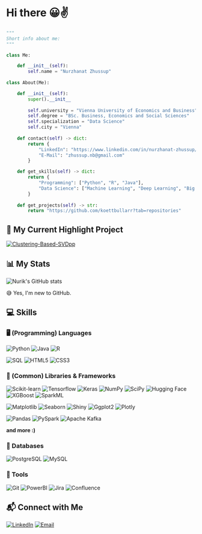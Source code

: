 # Hi there 😀✌️

```python
"""
Short info about me:
"""

class Me:

    def __init__(self):
        self.name = "Nurzhanat Zhussup"
        
class About(Me):

    def __init__(self):
        super().__init__
        
        self.university = "Vienna University of Economics and Business"
        self.degree = "BSc. Business, Economics and Social Sciences"
        self.specialization = "Data Science"
        self.city = "Vienna"
 
    def contact(self) -> dict:
        return {
            "LinkedIn": "https://www.linkedin.com/in/nurzhanat-zhussup/",
            "E-Mail": "zhussup.nb@gmail.com"
        }

    def get_skills(self) -> dict:
        return {
            "Programming": ["Python", "R", "Java"],
            "Data Science": ["Machine Learning", "Deep Learning", "Big Data", "Data Processing"]
        }
        
    def get_projects(self) -> str:
        return "https://github.com/koettbullarr?tab=repositories"
```


## 🌟 My Current Highlight Project

<a href="https://github.com/koettbullarr/Clustering-Based-SVDpp">
  <img align="center" src="https://github-readme-stats.vercel.app/api/pin/?username=koettbullarr&repo=Clustering-Based-SVDpp&show_icons=true&line_height=27&title_color=6aa6f8&text_color=8a919a&icon_color=6aa6f8&bg_color=22272e" alt="Clustering-Based-SVDpp" />
</a>

## 📊 My Stats

![Nurik's GitHub stats](https://github-readme-stats.vercel.app/api?username=koettbullarr&hide=contribs,prs&bg_color=22272e&title_color=6aa6f8&text_color=8a919a&icon_color=6aa6f8&show_icons=true&theme=dark)

😅 Yes, I'm new to GitHub.

## 💻 Skills

### 🖥️ (Programming) Languages
![Python](https://img.shields.io/badge/-Python-3776AB?style=flat-square&logo=Python&logoColor=white)
![Java](https://img.shields.io/badge/-Java-007396?style=flat-square&logo=java&logoColor=white)
![R](https://img.shields.io/badge/-R-276DC3?style=flat-square&logo=r&logoColor=white)

![SQL](https://img.shields.io/badge/-SQL-4479A1?style=flat-square&logo=mysql&logoColor=white)
![HTML5](https://img.shields.io/badge/-HTML5-E34F26?style=flat-square&logo=html5&logoColor=white)
![CSS3](https://img.shields.io/badge/-CSS3-1572B6?style=flat-square&logo=css3&logoColor=white)

### 🧰 (Common) Libraries & Frameworks
![Scikit-learn](https://img.shields.io/badge/-Scikit_learn-F7931E?style=flat-square&logo=scikit-learn&logoColor=white)
![Tensorflow](https://img.shields.io/badge/-Tensorflow-FF6F00?style=flat-square&logo=Tensorflow&logoColor=white)
![Keras](https://img.shields.io/badge/-Keras-D00000?style=flat-square&logo=Keras&logoColor=white)
![NumPy](https://img.shields.io/badge/-NumPy-013243?style=flat-square&logo=numpy&logoColor=white)
![SciPy](https://img.shields.io/badge/-SciPy-8CAAE6?style=flat-square&logo=scipy&logoColor=white)
![Hugging Face](https://img.shields.io/badge/-Hugging%20Face-FFD43B?style=flat-square&logo=huggingface&logoColor=black)
![XGBoost](https://img.shields.io/badge/-XGBoost-3498DB?style=flat-square&logo=xgboost&logoColor=white)
![SparkML](https://img.shields.io/badge/-SparkML-E25A1C?style=flat-square&logo=apache-spark&logoColor=white)

![Matplotlib](https://img.shields.io/badge/-Matplotlib-11557C?style=flat-square&logo=matplotlib&logoColor=white)
![Seaborn](https://img.shields.io/badge/-Seaborn-76B900?style=flat-square&logo=seaborn&logoColor=white)
![Shiny](https://img.shields.io/badge/-Shiny-120E8B?style=flat-square&logo=shiny&logoColor=white)
![Ggplot2](https://img.shields.io/badge/-Ggplot2-FF6347?style=flat-square&logo=ggplot2&logoColor=white)
![Plotly](https://img.shields.io/badge/-Plotly-3F4F75?style=flat-square&logo=plotly&logoColor=white)

![Pandas](https://img.shields.io/badge/-Pandas-150458?style=flat-square&logo=pandas&logoColor=white)
![PySpark](https://img.shields.io/badge/-PySpark-E25A1C?style=flat-square&logo=apache-spark&logoColor=white)
![Apache Kafka](https://img.shields.io/badge/-Apache%20Kafka-231F20?style=flat-square&logo=apache-kafka&logoColor=white)


**and more :)**

### 💾 Databases
![PostgreSQL](https://img.shields.io/badge/-PostgreSQL-336791?style=flat-square&logo=postgresql&logoColor=white)
![MySQL](https://img.shields.io/badge/-MySQL-4479A1?style=flat-square&logo=mysql&logoColor=white)

### 🔧 Tools
![Git](https://img.shields.io/badge/-Git-F05032?style=flat-square&logo=git&logoColor=white)
![PowerBI](https://img.shields.io/badge/-Power%20BI-F2C811?style=flat-square&logo=power-bi&logoColor=black)
![Jira](https://img.shields.io/badge/-Jira-0052CC?style=flat-square&logo=jira&logoColor=white)
![Confluence](https://img.shields.io/badge/-Confluence-172B4D?style=flat-square&logo=confluence&logoColor=white)

## 📬 Connect with Me
[![LinkedIn](https://img.shields.io/badge/-LinkedIn-0077B5?style=flat-square&logo=linkedin&logoColor=white)](https://www.linkedin.com/in/nurzhanat-zhussup/)
[![Email](https://img.shields.io/badge/-Email-D14836?style=flat-square&logo=gmail&logoColor=white)](mailto:zhussup.nb@gmail.com)



